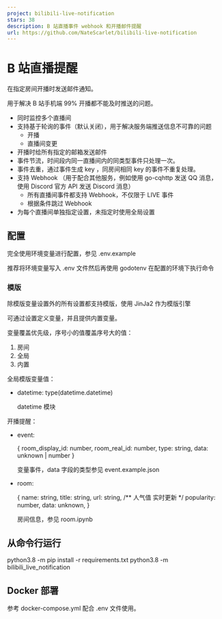 ```yaml
---
project: bilibili-live-notification
stars: 38
description: B 站直播事件 webhook 和开播邮件提醒
url: https://github.com/NateScarlet/bilibili-live-notification
---
```


B 站直播提醒
=======

在指定房间开播时发送邮件通知。

用于解决 B 站手机端 99% 开播都不能及时推送的问题。

-   同时监控多个直播间
-   支持基于轮询的事件（默认关闭），用于解决服务端推送信息不可靠的问题
    -   开播
    -   直播间变更
-   开播时给所有指定的邮箱发送邮件
-   事件节流，时间段内同一直播间内的同类型事件只处理一次。
-   事件去重，通过事件生成 key ，同房间相同 key 的事件不重复处理。
-   支持 Webhook （用于配合其他服务，例如使用 go-cqhttp 发送 QQ 消息，使用 Discord 官方 API 发送 Discord 消息）
    -   所有直播间事件都支持 Webhook，不仅限于 LIVE 事件
    -   根据条件跳过 Webhook
-   为每个直播间单独指定设置，未指定时使用全局设置

配置
--

完全使用环境变量进行配置，参见 .env.example

推荐将环境变量写入 .env 文件然后再使用 godotenv 在配置的环境下执行命令

### 模版

除模版变量设置外的所有设置都支持模版，使用 JinJa2 作为模版引擎

可通过设置定义变量，并且提供内置变量。

变量覆盖优先级，序号小的值覆盖序号大的值：

1.  房间
2.  全局
3.  内置

全局模版变量值：

-   datetime: type(datetime.datetime)
    
    datetime 模块
    

开播提醒：

-   event:
    
    {
        room\_display\_id: number,
        room\_real\_id: number,
        type: string,
        data: unknown | number
    }
    
    变量事件，data 字段的类型参见 event.example.json
    
-   room:
    
    {
        name: string,
        title: string,
        url: string,
        /\*\* 人气值 实时更新 \*/
        popularity: number,
        data: unknown,
    }
    
    房间信息，参见 room.ipynb
    

从命令行运行
------

python3.8 -m pip install -r requirements.txt
python3.8 -m bilibili\_live\_notification

Docker 部署
---------

参考 docker-compose.yml 配合 .env 文件使用。
